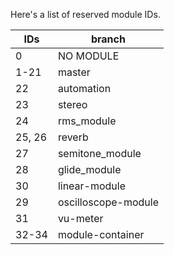 Here's a list of reserved module IDs.

|IDs|branch|
|---|-----------|
| 0 | NO MODULE |
| 1-21 | master |
| 22 | automation |
| 23 | stereo |
| 24 | rms_module |
| 25, 26 | reverb |
| 27 | semitone_module |
| 28 | glide_module |
| 30 | linear-module |
| 29 | oscilloscope-module |
| 31 | vu-meter |
| 32-34 | module-container |
